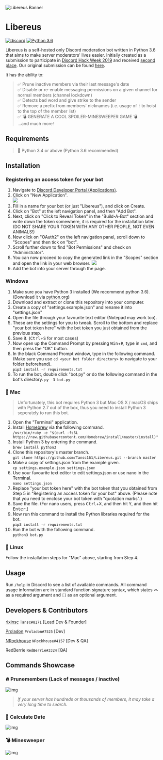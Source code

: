 ![Libereus Banner](https://sc.s-ul.eu/nWBPZuZ6)
# Libereus
[![discord](https://lihi1.cc/7CBE7)](https://lihi1.cc/j2C5r)
[![Python 3.6](https://img.shields.io/badge/python-3.6-blue.svg)](https://www.python.org/downloads/release/python-367/)

Libereus is a self-hosted only Discord moderation bot written in Python 3.6 that aims to make server moderators' lives easier. Initially created as a submission to participate in [Discord Hack Week 2019](https://blog.discordapp.com/discord-community-hack-week-build-and-create-alongside-us-6b2a7b7bba33) and received [second place](https://blog.discordapp.com/discord-community-hack-week-category-winners-bd0364360f92). Our original submission can be found [here](https://github.com/Tansc161/Libereus-DHW19).

It has the ability to:
> ✅ Prune inactive members via their last message's date  
> ✅ Disable or re-enable messaging permissions on a given channel for normal members (channel lockdown)  
> ✅ Detects bad word and give strike to the sender  
> ✅ Remove a prefix from members' nicknames (i.e. usage of `!` to hoist to the top of the member list)  
> ✅ 💣 GENERATE A COOL SPOILER-MINESWEEPER GAME 💣  
> ...and much more!

## Requirements
> 🐍 Python 3.4 or above (Python 3.6 recommended)

## Installation
### Registering an access token for your bot
1. Navigate to [Discord Developer Portal (Applications)](https://discordapp.com/developers/applications/).
1. Click on "New Application".  
![](https://i.imgur.com/5SSK14E.jpg)
1. Fill in a name for your bot (or just "Libereus"), and click on Create.
1. Click on "Bot" at the left navigation panel, and then "Add Bot".
1. Next, click on "Click to Reveal Token" in the "Build-A-Bot" section and write down the token somewhere, it is required for the installation later. (DO NOT SHARE YOUR TOKEN WITH ANY OTHER PEOPLE, NOT EVEN ANIMALS!)
1. Now click on "OAuth2" on the left navigation panel, scroll down to "Scopes" and then tick on "bot".
1. Scroll further down to find "Bot Permissions" and check on "Administrator".
1. You can now proceed to copy the generated link in the "Scopes" section and open the link in your web browser.
![](https://i.imgur.com/V5kwpNN.jpg)
1. Add the bot into your server through the page.

### Windows
1. Make sure you have Python 3 installed (We recommend python 3.6). (Download it via [python.org](https://www.python.org/downloads/release/python-367/))
1. Download and extract or clone this repository into your computer.
1. Create a copy of "settings.example.json" and rename it into "settings.json"
1. Open the file through your favourite text editor (Notepad may work too).
1. These are the settings for you to tweak. Scroll to the bottom and replace "your bot token here" with the bot token you just obtained from the previous step.
1. Save it. (<kbd>Ctrl</kbd>+<kbd>S</kbd> for most cases)
1. Now open up the Command Prompt by pressing <kbd>Win</kbd>+<kbd>R</kbd>, type in `cmd`, and then press the "OK" button.
1. In the black Command Prompt window, type in the following command. (Make sure you use `cd <your bot folder directory>` to navigate to your folder beforehand).  
`pip3 install -r requirements.txt`
1. To run the bot, double click "bot.py" or do the following command in the bot's directory.
`py -3 bot.py`

### 🍏 Mac
> Unfortunately, this bot requires Python 3 but Mac OS X / macOS ships with Python 2.7 out of the box, thus you need to install Python 3 seperately to run this bot.
1. Open the "Terminal" application.
1. Install [Homebrew](https://brew.sh/) via the following command.  
`/usr/bin/ruby -e "$(curl -fsSL https://raw.githubusercontent.com/Homebrew/install/master/install)"`
1. Install Python 3 by entering the command.  
`brew install python3`
1. Clone this repository's master branch.  
`git clone https://github.com/Tansc161/Libereus.git --branch master`
1. Make a copy of settings.json from the example given.  
`cp settings.example.json settings.json`
1. Use your favourite text editor to edit settings.json or use nano in the Terminal.  
`nano settings.json`
1. Replace "your bot token here" with the bot token that you obtained from Step 5 in "Registering an access token for your bot" above. (Please note that you need to enclose your bot token with "quotation marks".)
1. Save the file. (For nano users, press <kbd>Ctrl</kbd>+<kbd>X</kbd>, and then hit <kbd>Y</kbd>, and then hit <kbd>Enter</kbd>.)
1. Now run this command to install the Python libraries required for the bot.  
`pip3 install -r requirements.txt`
1. Run the bot with the following command.  
`python3 bot.py`

### 🐧 Linux
Follow the installation steps for "Mac" above, starting from Step 4.

## Usage
Run `/help` in Discord to see a list of available commands.
All command usage information are in standard function signature syntax, which states `<>` as a required argument and `[]` as an optional argument.

## Developers & Contributors
[rixinsc](https://github.com/Tansc161) `Tansc#8171` [Lead Dev & Founder]

[Proladon](https://github.com/Proladon) `Proladon#7525` [Dev]

[NRockhouse](https://github.com/NRockhouse) `NRockhouse#4157` [Dev & QA]

RedBerrie `RedBerrie#3324` [QA]

## Commands Showcase
### 🔥 Prunemembers (Lack of messages / inactive)
![img](https://i.imgur.com/xIf3F05.gif)

> _*If your server has hundreds or thousands of members, it may take a very long time to search.*_

### 📅 Calculate Date
![img](https://i.imgur.com/qpIsyDg.gif)

### 💣 Minesweeper
![img](https://i.imgur.com/dMtjlVw.jpg)

